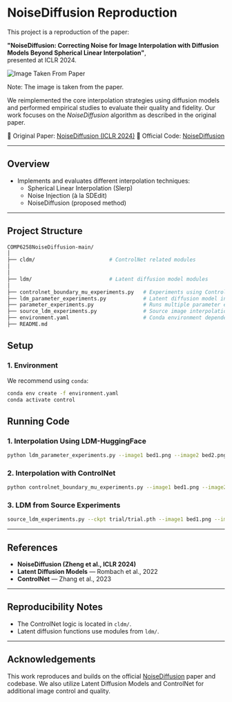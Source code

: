 # NoiseDiffusion Reproduction

This project is a reproduction of the paper:

**"NoiseDiffusion: Correcting Noise for Image Interpolation with Diffusion Models Beyond Spherical Linear Interpolation"**,  
presented at ICLR 2024.

<img src="https://github.com/user-attachments/assets/ca102c49-07a2-4046-89d7-4b3d4b2ed291" title="Image Taken From Paper">


Note: The image is taken from the paper.


We reimplemented the core interpolation strategies using diffusion models and performed empirical studies to evaluate their quality and fidelity. Our work focuses on the *NoiseDiffusion* algorithm as described in the original paper.

📄 Original Paper: [NoiseDiffusion (ICLR 2024)](https://openreview.net/forum?id=6O3Q6AFUTu)
🔗 Official Code: [NoiseDiffusion](https://github.com/Tranquil1ty/NoiseDiffusion)

---

## Overview

- Implements and evaluates different interpolation techniques:
  - Spherical Linear Interpolation (Slerp)
  - Noise Injection (à la SDEdit)
  - NoiseDiffusion (proposed method)

---

## Project Structure

```bash
COMP6258NoiseDiffusion-main/
│
├── cldm/                        # ControlNet related modules
│
│
├── ldm/                         # Latent diffusion model modules
│   
├── controlnet_boundary_mu_experiments.py   # Experiments using ControlNet & mu/clip values
├── ldm_parameter_experiments.py            # Latent diffusion model interpolation experiments
├── parameter_experiments.py                # Runs multiple parameter experiments
├── source_ldm_experiments.py               # Source image interpolation (e.g. LSUN, SD)
├── environment.yaml                        # Conda environment dependencies
├── README.md                               
```

## Setup

### 1. Environment

We recommend using `conda`:

```bash
conda env create -f environment.yaml
conda activate control
```


## Running Code

### 1. Interpolation Using LDM-HuggingFace

```bash
python ldm_parameter_experiments.py --image1 bed1.png --image2 bed2.png --output results/interpolated.png --mu 0.5 0.6 0.7 --method noise_diffusion --timesteps 140
```

### 2. Interpolation with ControlNet

```bash
python controlnet_boundary_mu_experiments.py --image1 bed1.png --image2 bed2.png --output results/interpolated.png --mu 0.5 0.6 0.7 --method noise_diffusion --timesteps 140
```


### 3. LDM from Source Experiments

```bash
source_ldm_experiments.py --ckpt trial/trial.pth --image1 bed1.png --image2 bed2.png --output results/source_interpolated.png --frac 0.1 0.3 0.5 --method noise_diffusion --timesteps 140
```

---

## References

- **NoiseDiffusion (Zheng et al., ICLR 2024)**  
- **Latent Diffusion Models** — Rombach et al., 2022  
- **ControlNet** — Zhang et al., 2023

---

## Reproducibility Notes

- The ControlNet logic is located in `cldm/`.
- Latent diffusion functions use modules from `ldm/`.

---

## Acknowledgements

This work reproduces and builds on the official [NoiseDiffusion](https://openreview.net/forum?id=6O3Q6AFUTu&referrer=%5Bthe%20profile%20of%20PengFei%20Zheng%5D(%2Fprofile%3Fid%3D~PengFei_Zheng2)) paper and codebase. We also utilize Latent Diffusion Models and ControlNet for additional image control and quality.


